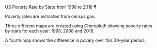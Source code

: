 US Poverty Rate by State from 1998 to 2018 ¶

Poverty rates are extracted from census.gov.

Three different maps are created using Choropleth showing poverty rates by state for each year: 1998, 2008 and 2018.

A fourth map shows the difference in povery over this 20-year period.
